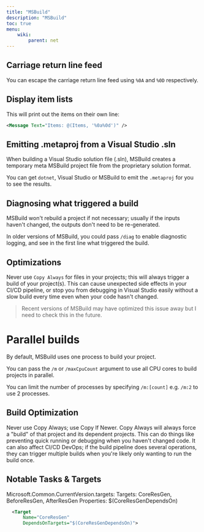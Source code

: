 ```yaml
---
title: "MSBuild"
description: "MSBuild"
toc: true
menu:
    wiki:
        parent: net
---
```

## Carriage return line feed

You can escape the carriage return line feed using `%0A` and `%0D` respectively.

## Display item lists

This will print out the items on their own line:

```xml
<Message Text="Items: @(Items, '%0a%0d')" />
```

## Emitting .metaproj from a Visual Studio .sln

When building a Visual Studio solution file (.sln), MSBuild creates a temporary meta MSBuild project file from the proprietary solution format.

You can get `dotnet`, Visual Studio or MSBuild to emit the `.metaproj` for you to see the results.

## Diagnosing what triggered a build

MSBuild won't rebuild a project if not necessary; usually if the inputs haven't changed, the outputs don't need to be re-generated.

In older versions of MSBuild, you could pass `/diag` to enable diagnostic logging, and see in the first line what triggered the build.

## Optimizations

Never use `Copy Always` for files in your projects; this will always trigger a build of your project(s). This can cause unexpected side effects in your CI/CD pipeline,
or stop you from debugging in Visual Studio easily without a slow build every time even when your code hasn't changed.

> Recent versions of MSBuild may have optimized this issue away but I need to check this in the future.

# Parallel builds

By default, MSBuild uses one process to build your project.

You can pass the `/m` or `/maxCpuCount` argument to use all CPU cores to build projects in parallel.

You can limit the number of processes by specifying `/m:[count]` e.g. `/m:2` to use 2 processes.

## Build Optimization

Never use Copy Always; use Copy If Newer. Copy Always will always force a "build" of that project and its dependent projects. This can do things like preventing quick running or debugging when you haven't changed code. It can also affect CI/CD DevOps; if the build pipeline does several operations, they can trigger multiple builds when you're likely only wanting to run the build once.

## Notable Tasks & Targets

Microsoft.Common.CurrentVersion.targets:
    Targets: CoreResGen, BeforeResGen, AfterResGen
    Properties: $(CoreResGenDependsOn)

```xml
  <Target
      Name="CoreResGen"
      DependsOnTargets="$(CoreResGenDependsOn)">
```